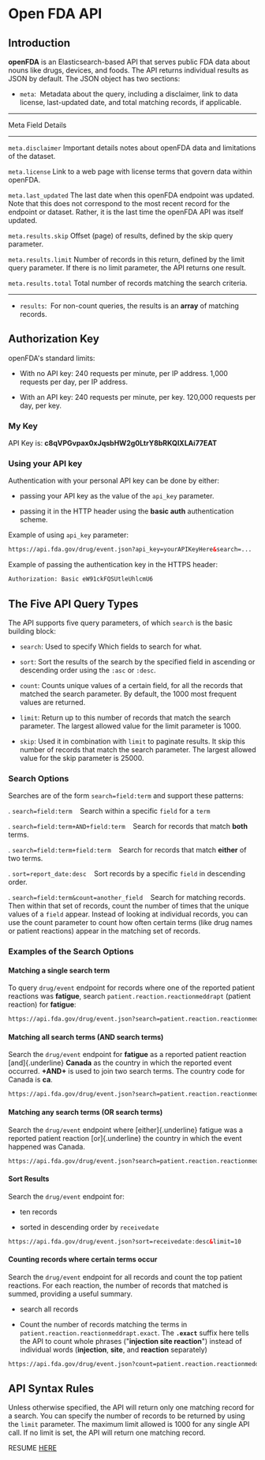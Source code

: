 <div class="container">

# Open FDA API

## Introduction

**openFDA** is an Elasticsearch-based API that serves public FDA data about nouns like drugs, devices, and foods. The API returns individual results as JSON by default. The JSON object has two sections:

- `meta`:&nbsp; Metadata about the query, including a disclaimer, link to data license, last-updated date, and total matching records, if applicable.

 ---------------------------------------------------------------------------------------------------------------------------------------------
 Meta Field          Details
 ------------------- -------------------------------------------------------------------------------------------------------------------------
 `meta.disclaimer`     Important details notes about openFDA data and limitations of the dataset.
                     
 `meta.license`        Link to a web page with license terms that govern data within openFDA.
                     
 `meta.last_updated`   The last date when this openFDA endpoint was updated. Note that this does not correspond to the most recent record for
                     the endpoint or dataset. Rather, it is the last time the openFDA API was itself updated.
                     
 `meta.results.skip`   Offset (page) of results, defined by the skip query parameter.
                     
 `meta.results.limit`  Number of records in this return, defined by the limit query parameter. If there is no limit parameter, the API returns one result.
                     
 `meta.results.total`  Total number of records matching the search criteria.
 ------------------- -------------------------------------------------------------------------------------------------------------------------

- `results`:&nbsp; For non-count queries, the results is an **array** of matching records.

## Authorization Key

openFDA's standard limits:

- With no API key: 240 requests per minute, per IP address. 1,000 requests per day, per IP address.

- With an API key: 240 requests per minute, per key. 120,000 requests per day, per key.

### My Key

API Key is: **c8qVPGvpax0xJqsbHW2g0LtrY8bRKQIXLAi77EAT**

### Using your API key

Authentication with your personal API key can be done by either:

- passing your API key as the value of the `api_key` parameter.

- passing it in the HTTP header using the **basic auth** authentication scheme.

Example of using `api_key` parameter:

```html
https://api.fda.gov/drug/event.json?api_key=yourAPIKeyHere&search=...

```

Example of passing the authentication key in the HTTPS header:

```bash
Authorization: Basic eW91ckFQSUtleUhlcmU6
```

## The Five API Query Types

The API supports five query parameters, of which `search` is the basic building block:

- `search`: Used to specify Which fields to search for what. 

- `sort`: Sort the results of the search by the specified field in ascending or descending order using the `:asc` or `:desc`.

- `count`: Counts unique values of a certain field, for all the records that matched the search parameter. By default, the 1000 most frequent values are returned.

- `limit`: Return up to this number of records that match the search parameter. The largest allowed value for the limit parameter is 1000.

- `skip`:  Used it in combination with `limit` to paginate results. It skip this number of records that match the search parameter. The largest allowed value for
   the skip parameter is 25000.

### Search Options

Searches are of the form `search=field:term` and support these patterns: 

. `search=field:term` &nbsp;&nbsp; Search within a specific `field` for a `term` 

. `search=field:term+AND+field:term` &nbsp;&nbsp; Search for records that match **both** terms.

. `search=field:term+field:term` &nbsp;&nbsp; Search for records that match **either** of two terms.

. `sort=report_date:desc` &nbsp;&nbsp; Sort records by a specific `field` in descending order.

. `search=field:term&count=another_field` &nbsp;&nbsp; Search for matching records. Then within that set
   of records, count the number of times that the unique values of a `field` appear. Instead of looking at
   individual records, you can use the count parameter to count how often certain terms (like drug names or
   patient reactions) appear in the matching set of records.

### Examples of the Search Options 

#### Matching a single search term

To  query `drug/event` endpoint for records where one of the reported patient reactions was **fatigue**, search `patient.reaction.reactionmeddrapt` (patient reaction)
for  **fatigue**:

```html
https://api.fda.gov/drug/event.json?search=patient.reaction.reactionmeddrapt:"fatigue"&limit=1
```

#### Matching all search terms (AND search terms)

Search the  `drug/event` endpoint for **fatigue** as a reported patient reaction [and]{.underline} **Canada** as the country in which the reported event occurred. **+AND+** is used
to join two search terms. The country code for Canada is **ca**.

```html
https://api.fda.gov/drug/event.json?search=patient.reaction.reactionmeddrapt:"fatigue"+AND+occurcountry:"ca"&limit=1
```

#### Matching any search terms (OR search terms)

Search the `drug/event` endpoint where [either]{.underline} fatigue was a reported patient reaction [or]{.underline} the country in which the event happened was Canada.

```html
https://api.fda.gov/drug/event.json?search=patient.reaction.reactionmeddrapt:"fatigue"+occurcountry:"ca"&limit=1
```

#### Sort Results

Search the `drug/event` endpoint for: 

- ten records

- sorted in descending order by `receivedate`

```html
https://api.fda.gov/drug/event.json?sort=receivedate:desc&limit=10
```

#### Counting records where certain terms occur

Search the `drug/event` endpoint for all records and count the top patient reactions. For each reaction, the number of records that matched is summed, providing a useful summary.

- search all records

- Count the number of records matching the terms in `patient.reaction.reactionmeddrapt.exact`. The **`.exact`** suffix here tells the API to
  count whole phrases ("**injection site reaction**") instead of individual words (**injection**, **site**, and **reaction** separately)

```html
https://api.fda.gov/drug/event.json?count=patient.reaction.reactionmeddrapt.exact
```

## API Syntax Rules

Unless otherwise specified, the API will return only one matching record for a search. You can specify the number of records to be returned by using the `limit` parameter. The maximum limit
allowed is 1000 for any single API call. If no limit is set, the API will return one matching record.

RESUME [HERE](https://open.fda.gov/apis/advanced-syntax/)

